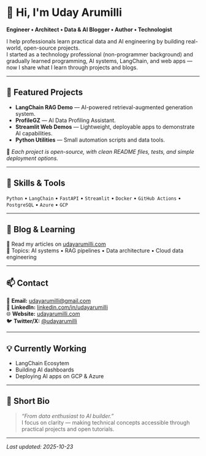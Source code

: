 <!-- README.md for GitHub profile: udayarumilli -->

# 👋 Hi, I'm Uday Arumilli  
**Engineer • Architect • Data & AI Blogger • Author • Technologist**

I help professionals learn practical data and AI engineering by building real-world, open-source projects.  
I started as a technology professional (non-programmer background) and gradually learned programming, AI systems, LangChain, and web apps — now I share what I learn through projects and blogs.

---

## 🚀 Featured Projects
- **LangChain RAG Demo** — AI-powered retrieval-augmented generation system.  
- **ProfileGZ** — AI Data Profiling Assistant.  
- **Streamlit Web Demos** — Lightweight, deployable apps to demonstrate AI capabilities.  
- **Python Utilities** — Small automation scripts and data tools.

🧩 *Each project is open-source, with clean README files, tests, and simple deployment options.*

---

## 🧠 Skills & Tools
`Python` • `LangChain` • `FastAPI` • `Streamlit` • `Docker` • `GitHub Actions` • `PostgreSQL` • `Azure` • `GCP`

---

## 📝 Blog & Learning
📖 Read my articles on [udayarumilli.com](https://udayarumilli.com)  
💬 Topics: AI systems • RAG pipelines • Data architecture • Cloud data engineering

---

## 📫 Contact
📧 **Email:** [udayarumilli@gmail.com](mailto:udayarumilli@gmail.com)  
🔗 **LinkedIn:** [linkedin.com/in/udayarumilli](https://linkedin.com/in/udayarumilli)  
🌐 **Website:** [udayarumilli.com](https://udayarumilli.com)  
🐦 **Twitter/X:** [@udayarumilli](https://twitter.com/udayarumilli)

---

## 💡 Currently Working
- LangChain Ecosytem  
- Building AI dashboards  
- Deploying AI apps on GCP & Azure

---

## 🌟 Short Bio
> *“From data enthusiast to AI builder.”*  
I focus on clarity — making technical concepts accessible through practical projects and open tutorials.

---

*Last updated: 2025-10-23*
